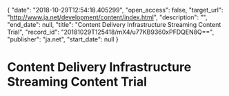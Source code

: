 {
  "date": "2018-10-29T12:54:18.405299", 
  "open_access": false, 
  "target_url": "http://www.ja.net/development/content/index.html", 
  "description": "", 
  "end_date": null, 
  "title": "Content Delivery Infrastructure Streaming Content Trial", 
  "record_id": "20181029T125418/mX4/u77KB9360xPFDQEN8Q==", 
  "publisher": "ja.net", 
  "start_date": null
}

# Content Delivery Infrastructure Streaming Content Trial

